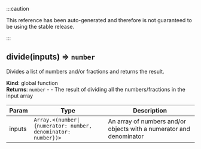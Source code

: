 
:::caution

This reference has been auto-generated and therefore is not guaranteed to be using the stable release.

:::

<a name="divide"></a>

## divide(inputs) ⇒ <code>number</code>
Divides a list of numbers and/or fractions and returns the result.

**Kind**: global function  
**Returns**: <code>number</code> - - The result of dividing all the numbers/fractions in the input array  

| Param | Type | Description |
| --- | --- | --- |
| inputs | <code>Array.&lt;(number\|{numerator: number, denominator: number})&gt;</code> | An array of numbers and/or objects with a numerator and denominator |

